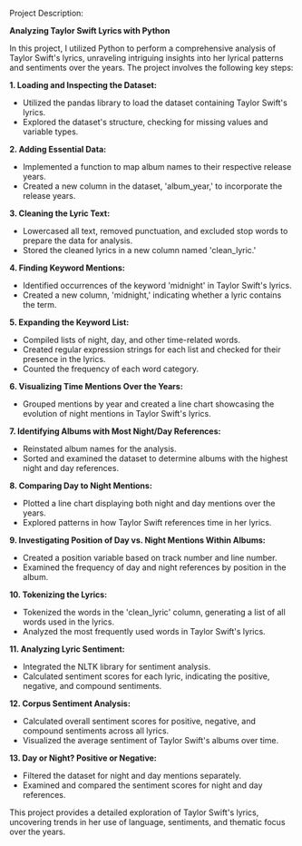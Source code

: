 Project Description:

**Analyzing Taylor Swift Lyrics with Python**

In this project, I utilized Python to perform a comprehensive analysis of Taylor Swift's lyrics, unraveling intriguing insights into her lyrical patterns and sentiments over the years. The project involves the following key steps:

**1. Loading and Inspecting the Dataset:**
   - Utilized the pandas library to load the dataset containing Taylor Swift's lyrics.
   - Explored the dataset's structure, checking for missing values and variable types.

**2. Adding Essential Data:**
   - Implemented a function to map album names to their respective release years.
   - Created a new column in the dataset, 'album_year,' to incorporate the release years.

**3. Cleaning the Lyric Text:**
   - Lowercased all text, removed punctuation, and excluded stop words to prepare the data for analysis.
   - Stored the cleaned lyrics in a new column named 'clean_lyric.'

**4. Finding Keyword Mentions:**
   - Identified occurrences of the keyword 'midnight' in Taylor Swift's lyrics.
   - Created a new column, 'midnight,' indicating whether a lyric contains the term.

**5. Expanding the Keyword List:**
   - Compiled lists of night, day, and other time-related words.
   - Created regular expression strings for each list and checked for their presence in the lyrics.
   - Counted the frequency of each word category.

**6. Visualizing Time Mentions Over the Years:**
   - Grouped mentions by year and created a line chart showcasing the evolution of night mentions in Taylor Swift's lyrics.

**7. Identifying Albums with Most Night/Day References:**
   - Reinstated album names for the analysis.
   - Sorted and examined the dataset to determine albums with the highest night and day references.

**8. Comparing Day to Night Mentions:**
   - Plotted a line chart displaying both night and day mentions over the years.
   - Explored patterns in how Taylor Swift references time in her lyrics.

**9. Investigating Position of Day vs. Night Mentions Within Albums:**
   - Created a position variable based on track number and line number.
   - Examined the frequency of day and night references by position in the album.

**10. Tokenizing the Lyrics:**
   - Tokenized the words in the 'clean_lyric' column, generating a list of all words used in the lyrics.
   - Analyzed the most frequently used words in Taylor Swift's lyrics.

**11. Analyzing Lyric Sentiment:**
   - Integrated the NLTK library for sentiment analysis.
   - Calculated sentiment scores for each lyric, indicating the positive, negative, and compound sentiments.

**12. Corpus Sentiment Analysis:**
   - Calculated overall sentiment scores for positive, negative, and compound sentiments across all lyrics.
   - Visualized the average sentiment of Taylor Swift's albums over time.

**13. Day or Night? Positive or Negative:**
   - Filtered the dataset for night and day mentions separately.
   - Examined and compared the sentiment scores for night and day references.

This project provides a detailed exploration of Taylor Swift's lyrics, uncovering trends in her use of language, sentiments, and thematic focus over the years.
